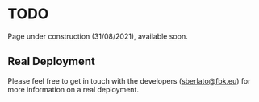 # TODO

Page under construction (31/08/2021), available soon.

<!--
# CryptoAC | Documentation | Installation

> Last Update: 31/08/2021


## One Docker to rule them all

*CryptoAC* is shipped in a Docker container for an easy orchestration and portability across different platforms. To enhance maintainability and simplify deployments, *CryptoAC* uses the dockerized version of third-party software modules(e.g., Mosquitto, MySQL).


## Toy Deployment

To try *CryptoAC* locally on your machine, follow the instructions below:

1. an environment with internet access and "docker" and "docker-compose" packages installed is required;
2. ensure ports 80 and 3306 are available for binding; 
3. open a terminal and navigate to the directory where this file is located;
4. type 'chmod +x start.sh'. Then, run 'sudo ./start.sh' and wait until the Docker containers started. Please wait a minute to be sure all services are up and running (you may check the log of docker-compose in the terminal);
5. open a browser at http://localhost to interact with *CryptoAC*. For the toy deployment, you can log in with any username and password;
6. when required to configure the profile, upload the [**configuration file**](./configurationFile.json) you find in this directory.
7. all operations are straightforward, except for the creation of a new user. To create a new user:
    * click on the "Add User" action on the top-left corner. Provide the username (remember it) and click on "ADD USER". You will be shown a successful alert. Click on "Download User Data" and save the JSON file;
    * open a new session in the browser (e.g., open a new tab in incognito mode), go to 'http://localhost/' and log in as the new user, using the username of the new user as both name and password;
    * configure the profile of the user with the JSON file just downloaded;
    * click on the "EDIT PROFILE" blue button and wait for the successful alert;
    * you can now go back to the administrator tab
8. To tear down the environment, type 'chmod +x clean.sh' and then run 'sudo ./clean.sh' and wait until the Docker containers are removed.


**Troubleshoot.**
* if you do not see the login page of the proxy at 'http://localhost', ensure that (i) the Docker containers started (check the logs in the terminal), (ii) you are connecting to port 80 (http://localhost:80) and (iii) you are using a browser on the same host on which you started the Docker containers;
* if you ever get an error alert saying "Unauthorized - you must be authenticated to access this resource (401)", probably your session expired. Log out and log in again;
* if you ever get an error alert saying "The user related to the operation was created but not initialized (500)", probably you created the user but did not follow all the steps in 7.
* if you add a file as a user but then you do not see the file in the table of the user's interface, that's normal. Currently, the theoretical formulation of the CAC scheme does not grant any permission to the user who uploads a file. Instead, the file will appear on the files' table of the admin's interface. To allow a user to read a file, perform the following actions as in the admin's interface: (i) create a role, (ii) assign the user to the role and (iii) assign permission to the role over the file; 
* for other issues, feel free to contact the developers at sberlato@fbk.eu.

-->


## Real Deployment

Please feel free to get in touch with the developers (sberlato@fbk.eu) for more information on a real deployment.